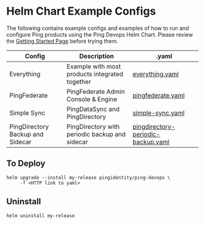 # Helm Chart Example Configs

The following contains example configs and examples of how to run and configure Ping products
using the Ping Devops Helm Chart. Please review the [Getting Started Page](../getting-started) before trying them.

| Config                           | Description                                          | .yaml                                                                                         |
| -----------------------------    | ----------------------------------------------       | ------------------------------------------------------------------------                      |
| Everything                       | Example with most products integrated together       | [everything.yaml](everything.yaml)                                                            |
| PingFederate                     | PingFederate Admin Console & Engine                  | [pingfederate.yaml](pingfederate.yaml)                                                        |
| Simple Sync                      | PingDataSync and PingDirectory                       | [simple-sync.yaml](simple-sync.yaml)                                                          |
| PingDirectory Backup and Sidecar | PingDirectory with periodic backup and sidecar       | [pingdirectory-periodic-backup.yaml](pingdirectory-backup/pingdirectory-periodic-backup.yaml) |

## To Deploy

```shell
helm upgrade --install my-release pingidentity/ping-devops \
     -f <HTTP link to yaml>
```

## Uninstall

```shell
helm uninstall my-release
```
